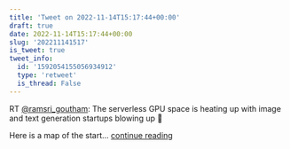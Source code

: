 ```yaml
---
title: 'Tweet on 2022-11-14T15:17:44+00:00'
draft: true
date: 2022-11-14T15:17:44+00:00
slug: '202211141517'
is_tweet: true
tweet_info:
  id: '1592054155056934912'
  type: 'retweet'
  is_thread: False
---
```




RT [@ramsri_goutham](https://x.com/ramsri_goutham): The serverless GPU space is heating up with image and text generation startups blowing up 🚀

Here is a map of the start… [continue reading](https://x.com/sytelus/status/1592054155056934912)
